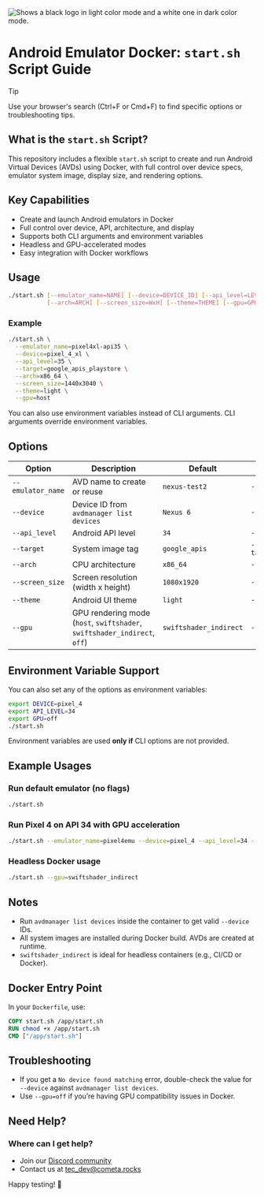 <picture>
  <source media="(prefers-color-scheme: dark)" srcset="https://raw.githubusercontent.com/cometa-rocks/cometa_documentation/main/img/logos/COMETAROCKS_LogoEslog_Y_W.png">
  <source media="(prefers-color-scheme: light)" srcset="https://raw.githubusercontent.com/cometa-rocks/cometa_documentation/main/img/logos/COMETAROCKS_LogoEslog_Y_B.png">
  <img alt="Shows a black logo in light color mode and a white one in dark color mode." src="https://raw.githubusercontent.com/cometa-rocks/cometa_documentation/main/img/logos/COMETAROCKS_LogoEslog_Y_B.png">
</picture>

# Android Emulator Docker: `start.sh` Script Guide

> [!TIP]
> Use your browser's search (Ctrl+F or Cmd+F) to find specific options or troubleshooting tips.

## What is the `start.sh` Script?

This repository includes a flexible `start.sh` script to create and run Android Virtual Devices (AVDs) using Docker, with full control over device specs, emulator system image, display size, and rendering options.

## Key Capabilities
- Create and launch Android emulators in Docker
- Full control over device, API, architecture, and display
- Supports both CLI arguments and environment variables
- Headless and GPU-accelerated modes
- Easy integration with Docker workflows

## Usage

```bash
./start.sh [--emulator_name=NAME] [--device=DEVICE_ID] [--api_level=LEVEL] [--target=TARGET] \
           [--arch=ARCH] [--screen_size=WxH] [--theme=THEME] [--gpu=GPU_MODE]
```
### Example
```bash
./start.sh \
  --emulator_name=pixel4xl-api35 \
  --device=pixel_4_xl \
  --api_level=35 \
  --target=google_apis_playstore \
  --arch=x86_64 \
  --screen_size=1440x3040 \
  --theme=light \
  --gpu=host
```


You can also use environment variables instead of CLI arguments. CLI arguments override environment variables.

## Options

| Option             | Description                                                              | Default                | Example                             |
|--------------------|--------------------------------------------------------------------------|------------------------|--------------------------------------|
| `--emulator_name`  | AVD name to create or reuse                                              | `nexus-test2`          | `--emulator_name=my_emulator`        |
| `--device`         | Device ID from `avdmanager list devices`                                 | `Nexus 6`              | `--device=pixel_4`                   |
| `--api_level`      | Android API level                                                        | `34`                   | `--api_level=30`                     |
| `--target`         | System image tag                                                         | `google_apis`          | `--target=google_apis_playstore`     |
| `--arch`           | CPU architecture                                                         | `x86_64`               | `--arch=x86_64`                      |
| `--screen_size`    | Screen resolution (width x height)                                       | `1080x1920`            | `--screen_size=1440x2960`            |
| `--theme`          | Android UI theme                                                         | `light`                | `--theme=Holo`                       |
| `--gpu`            | GPU rendering mode (`host`, `swiftshader`, `swiftshader_indirect`, `off`)| `swiftshader_indirect` | `--gpu=off`                          |

## Environment Variable Support

You can also set any of the options as environment variables:

```bash
export DEVICE=pixel_4
export API_LEVEL=34
export GPU=off
./start.sh
```

Environment variables are used **only if** CLI options are not provided.

## Example Usages

### Run default emulator (no flags)
```bash
./start.sh
```

### Run Pixel 4 on API 34 with GPU acceleration
```bash
./start.sh --emulator_name=pixel4emu --device=pixel_4 --api_level=34 --gpu=host
```

### Headless Docker usage
```bash
./start.sh --gpu=swiftshader_indirect
```

## Notes

- Run `avdmanager list devices` inside the container to get valid `--device` IDs.
- All system images are installed during Docker build. AVDs are created at runtime.
- `swiftshader_indirect` is ideal for headless containers (e.g., CI/CD or Docker).

## Docker Entry Point

In your `Dockerfile`, use:

```dockerfile
COPY start.sh /app/start.sh
RUN chmod +x /app/start.sh
CMD ["/app/start.sh"]
```

## Troubleshooting

- If you get a `No device found matching` error, double-check the value for `--device` against `avdmanager list devices`.
- Use `--gpu=off` if you’re having GPU compatibility issues in Docker.

## Need Help?

### Where can I get help?
- Join our [Discord community](https://discord.gg/PUxt5bsRej)
- Contact us at [tec_dev@cometa.rocks](mailto:tec_dev@cometa.rocks)

Happy testing! 🚀

